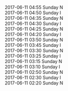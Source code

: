 2017-06-11 04:55 Sunday  N  
2017-06-11 04:50 Sunday  I  
2017-06-11 04:35 Sunday  N  
2017-06-11 04:30 Sunday  I  
2017-06-11 04:25 Sunday  N  
2017-06-11 04:20 Sunday  I  
2017-06-11 03:50 Sunday  N  
2017-06-11 03:45 Sunday  I  
2017-06-11 03:30 Sunday  N  
2017-06-11 03:25 Sunday  I  
2017-06-11 03:15 Sunday  N  
2017-06-11 03:10 Sunday  I  
2017-06-11 02:50 Sunday  N  
2017-06-11 02:30 Sunday  I  
2017-06-11 02:20 Sunday  N  
